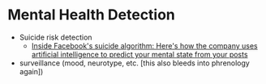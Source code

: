# Mental Health Detection
- Suicide risk detection
  - [Inside Facebook's suicide algorithm: Here's how the company uses artificial intelligence to predict your mental state from your posts](https://www.businessinsider.com/facebook-is-using-ai-to-try-to-predict-if-youre-suicidal-2018-12)
- surveillance (mood, neurotype, etc. [this also bleeds into phrenology again])
